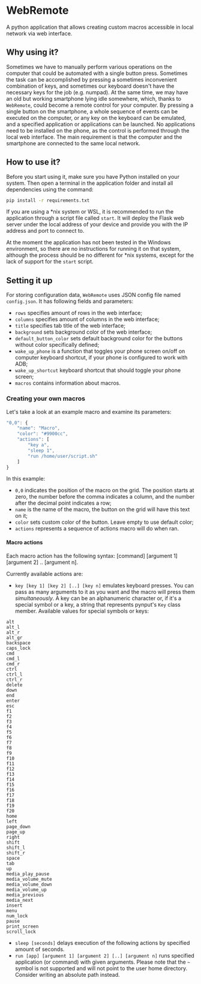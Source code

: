 # WebRemote

A python application that allows creating custom macros accessible in local network via web interface.

## Why using it?

Sometimes we have to manually perform various operations on the computer that could be automated with a single button press. Sometimes the task can be accomplished by pressing a sometimes inconvenient combination of keys, and sometimes our keyboard doesn't have the necessary keys for the job (e.g. numpad). At the same time, we may have an old but working smartphone lying idle somewhere, which, thanks to `WebRemote`, could become a remote control for your computer. By pressing a single button on the smartphone, a whole sequence of events can be executed on the computer, or any key on the keyboard can be emulated, and a specified application or applications can be launched. No applications need to be installed on the phone, as the control is performed through the local web interface. The main requirement is that the computer and the smartphone are connected to the same local network.

## How to use it?

Before you start using it, make sure you have Python installed on your system. Then open a terminal in the application folder and install all dependencies using the command:
```sh
pip install -r requirements.txt
```

If you are using a *nix system or WSL, it is recommended to run the application through a script file called `start`. It will deploy the Flask web server under the local address of your device and provide you with the IP address and port to connect to.

At the moment the application has not been tested in the Windows environment, so there are no instructions for running it on that system, although the process should be no different for *nix systems, except for the lack of support for the `start` script.

## Setting it up

For storing configuration data, `WebRemote` uses JSON config file named `config.json`. It has following fields and parameters:
* `rows` specifies amount of rows in the web interface;
* `columns` specifies amount of columns in the web interface;
* `title` specifies tab title of the web interface;
* `background` sets background color of the web interface;
* `default_button_color` sets default background color for the buttons without color specifically defined;
* `wake_up_phone` is a function that toggles your phone screen on/off on computer keyboard shortcut, if your phone is configured to work with ADB;
* `wake_up_shortcut` keyboard shortcut that should toggle your phone screen;
* `macros` contains information about macros.

### Creating your own macros

Let's take a look at an example macro and examine its parameters:

```js
"0,0": {
    "name": "Macro",
    "color": "#9900cc",
    "actions": [
        "key a",
        "sleep 1",
        "run /home/user/script.sh"
    ]
}
```

In this example: 
* `0,0` indicates the position of the macro on the grid. The position starts at zero, the number before the comma indicates a column, and the number after the decimal point indicates a row;
* `name` is the name of the macro, the button on the grid will have this text on it;
* `color` sets custom color of the button. Leave empty to use default color;
* `actions` represents a sequence of actions macro will do when ran.

#### Macro actions

Each macro action has the following syntax:
[command] [argument 1] [argument 2] .. [argument n].

Currently available actions are:
* `key [key 1] [key 2] [..] [key n]` emulates keyboard presses. You can pass as many arguments to it as you want and the macro will press them _simultaneously_. A key can be an alphanumeric character or, if it's a special symbol or a key, a string that represents pynput's `Key` class member.
Available values for special symbols or keys:
```
alt
alt_l
alt_r
alt_gr
backspace
caps_lock
cmd
cmd_l
cmd_r
ctrl
ctrl_l
ctrl_r
delete
down
end
enter
esc
f1
f2
f3
f4
f5
f6
f7
f8
f9
f10
f11
f12
f13
f14
f15
f16
f17
f18
f19
f20
home
left
page_down
page_up
right
shift
shift_l
shift_r
space
tab
up
media_play_pause
media_volume_mute
media_volume_down
media_volume_up
media_previous
media_next
insert
menu
num_lock
pause
print_screen
scroll_lock
```

* `sleep [seconds]` delays execution of the following actions by specified amount of seconds.
* `run [app] [argument 1] [argument 2] [..] [argument n]` runs specified application (or command) with given arguments. Please note that the `~` symbol is not supported and will not point to the user home directory. Consider writing an absolute path instead.